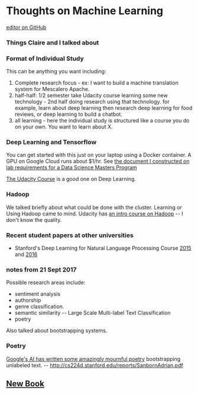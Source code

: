 # Thoughts on Machine Learning

 [editor on GitHub](https://github.com/zacharski/research/edit/master/index.md) 


### Things Claire and I talked about

### Format of Individual Study
This can be anything you want including:
1. Complete research focus - ex: I want to build a machine translation system for Mescalero Apache.
2. half-half: 1/2 semester take Udacity course learning some new technology - 2nd half doing research using that technology. for example, learn about deep learning then research deep learning for food reviews, or deep learning to build a chatbot. 
3. all learning - here the individual study is structured like a course you do on your own. You want to learn about X.

### Deep Learning and Tensorflow
You can get started with this just on your laptop using a Docker container.  A GPU on Google Cloud runs about $1/hr. 
See [the document I constructed on lab requirements for a Data Science Masters Program](https://docs.google.com/document/d/1V1HY1Ext6MTbsaZGO81F5D3Pd2taviLUcz4TwvUADiE/edit?usp=sharing)

[The Udacity Course](https://www.udacity.com/course/deep-learning--ud730) is a good one on Deep Learning.

### Hadoop
We talked briefly about what could be done with the cluster. Learning or Using Hadoop came to mind. Udacity has [an intro course on Hadoop](https://www.udacity.com/course/intro-to-hadoop-and-mapreduce--ud617) -- I don't know the quality.


### Recent student papers at other universities

* Stanford's Deep Learning for Natural Language Processing Course [2015](http://cs224d.stanford.edu/reports_2015.html) and [2016](http://cs224d.stanford.edu/reports_2016.html)


### notes from 21 Sept 2017

Possible research areas include:

* sentiment analysis
* authorship
* genre classification.  
* semantic similarity -- Large Scale Multi-label Text Classification
* poetry 

Also talked about bootstrapping systems.

### Poetry 
[Google's AI has written some amazingly mournful poetry](http://www.wired.co.uk/article/google-artificial-intelligence-poetry)
bootstrapping unlabeled text.   -- http://cs224d.stanford.edu/reports/SanbornAdrian.pdf



## [New Book](book)



